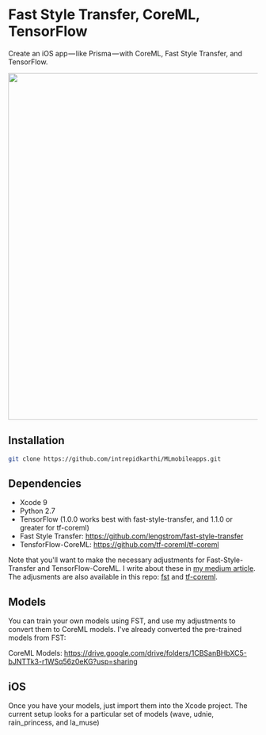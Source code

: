 # Fast Style Transfer, CoreML, TensorFlow

Create an iOS app — like Prisma — with CoreML, Fast Style Transfer, and TensorFlow.

<p align="center">
  <img src="https://github.com/intrepidkarthi/MLmobileapps/blob/master/Chapter3/assets/banner.jpg?raw=true" width="700"/>
</p>

## Installation
```bash
git clone https://github.com/intrepidkarthi/MLmobileapps.git
```

## Dependencies

* Xcode 9
* Python 2.7
* TensorFlow (1.0.0 works best with fast-style-transfer, and 1.1.0 or greater for tf-coreml)
* Fast Style Transfer: https://github.com/lengstrom/fast-style-transfer
* TensforFlow-CoreML: https://github.com/tf-coreml/tf-coreml

Note that you'll want to make the necessary adjustments for Fast-Style-Transfer and TensorFlow-CoreML. I write about these in [my medium article](https://medium.com/@rambossa/diy-prisma-fast-style-transfer-app-with-coreml-and-tensorflow-817c3b90dacd). The adjusments are also available in this repo: [fst](https://github.com/mdramos/fast-style-transfer-coreml/tree/master/fast_style_transfer) and [tf-coreml](https://github.com/tf-coreml/tf-coreml).

## Models 
You can train your own models using FST, and use my adjustments to convert them to CoreML models. I've already converted the pre-trained models from FST:

CoreML Models: https://drive.google.com/drive/folders/1CBSanBHbXC5-bJNTTk3-r1WSq56z0eKG?usp=sharing

## iOS

Once you have your models, just import them into the Xcode project. The current setup looks for a particular set of models (wave, udnie, rain_princess, and la_muse)


